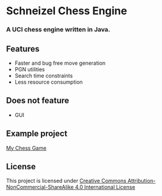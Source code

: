 
# Schneizel Chess Engine

### **A UCI chess engine written in Java.**


## Features

 - Faster and bug free move generation
 - PGN utilities
 - Search time constraints
 - Less resource consumption

## Does not feature

- GUI

## Example project
[My Chess Game](https://github.com/mubashirtanveerayon/ChessGame)

## License
This project is licensed under [Creative Commons Attribution-NonCommercial-ShareAlike 4.0 International License](https://creativecommons.org/licenses/by-nc-sa/4.0/)
